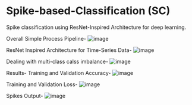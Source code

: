 # Spike-based-Classification (SC)
Spike classification using ResNet-Inspired Architecture for deep learning.

Overall Simple Process Pipeline-
![image](https://github.com/user-attachments/assets/01933001-c017-4e07-9f22-0fa69c5a0184)


ResNet Inspired Architecture for Time-Series Data-
![image](https://github.com/user-attachments/assets/aa059fd9-103e-474f-8cdc-5f89bfa42365)


Dealing with multi-class calss imbalance- 
![image](https://github.com/user-attachments/assets/e631c55a-639a-4f53-b68c-5a9c7822cc74)

Results-
Training and Validation Accuracy-
![image](https://github.com/user-attachments/assets/8249a27b-4c3c-40ff-8362-777812c5871b)

Training and Validation Loss- 
![image](https://github.com/user-attachments/assets/460a71c7-eb8b-429d-98f4-8f00d087cfa8)

Spikes Output-
![image](https://github.com/user-attachments/assets/b09f9cba-5911-4734-bfd2-988f42afefa2)

